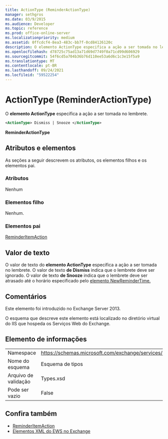 ```yaml
---
title: ActionType (ReminderActionType)
manager: sethgros
ms.date: 03/9/2015
ms.audience: Developer
ms.topic: reference
ms.prod: office-online-server
ms.localizationpriority: medium
ms.assetid: 0ffcdcf4-8ea3-483c-bb7f-0cd84126120c
description: O elemento ActionType especifica a ação a ser tomada no lembrete.
ms.openlocfilehash: d78725c75ad13a71d69d7749f0a71cd99d606929
ms.sourcegitcommit: 54f6cd5a704b36b76d110ee53a6d6c1c3e15f5a9
ms.translationtype: MT
ms.contentlocale: pt-BR
ms.lasthandoff: 09/24/2021
ms.locfileid: "59522254"
---
```

# <a name="actiontype-reminderactiontype"></a>ActionType (ReminderActionType)

O **elemento ActionType** especifica a ação a ser tomada no lembrete. 
  
```XML
<ActionType> Dismiss | Snooze </ActionType>
```

 **ReminderActionType**
## <a name="attributes-and-elements"></a>Atributos e elementos

As seções a seguir descrevem os atributos, os elementos filhos e os elementos pai.
  
### <a name="attributes"></a>Atributos

Nenhum
  
### <a name="child-elements"></a>Elementos filho

Nenhum.
  
### <a name="parent-elements"></a>Elementos pai

[ReminderItemAction](reminderitemaction.md)
  
## <a name="text-value"></a>Valor de texto

O valor de texto do **elemento ActionType** especifica a ação a ser tomada no lembrete. O valor de texto **de Dismiss** indica que o lembrete deve ser ignorado. O valor de texto **de Snooze** indica que o lembrete deve ser atrasado até o horário especificado pelo [elemento NewReminderTime.](newremindertime.md) 
  
## <a name="remarks"></a>Comentários

Este elemento foi introduzido no Exchange Server 2013.
  
O esquema que descreve este elemento está localizado no diretório virtual do IIS que hospeda os Serviços Web do Exchange.
  
## <a name="element-information"></a>Elemento de informações

|||
|:-----|:-----|
|Namespace  <br/> |https://schemas.microsoft.com/exchange/services/2006/types  <br/> |
|Nome do esquema  <br/> |Esquema de tipos  <br/> |
|Arquivo de validação  <br/> |Types.xsd  <br/> |
|Pode ser vazio  <br/> |False  <br/> |
   
## <a name="see-also"></a>Confira também

- [ReminderItemAction](reminderitemaction.md)
- [Elementos XML do EWS no Exchange](ews-xml-elements-in-exchange.md)

